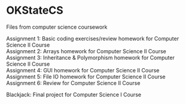 # OKStateCS
Files from computer science coursework

Assignment 1: Basic coding exercises/review homework for Computer Science II Course   
Assignment 2: Arrays homework for Computer Science II Course  
Assignment 3: Inheritance & Polymorphism homework for Computer Science II Course  
Assignment 4: GUI homework for Computer Science II Course  
Assignment 5: File IO homework for Computer Science II Course  
Assignment 6: Review for Computer Science II Course  

Blackjack: Final project for Computer Science I Course
